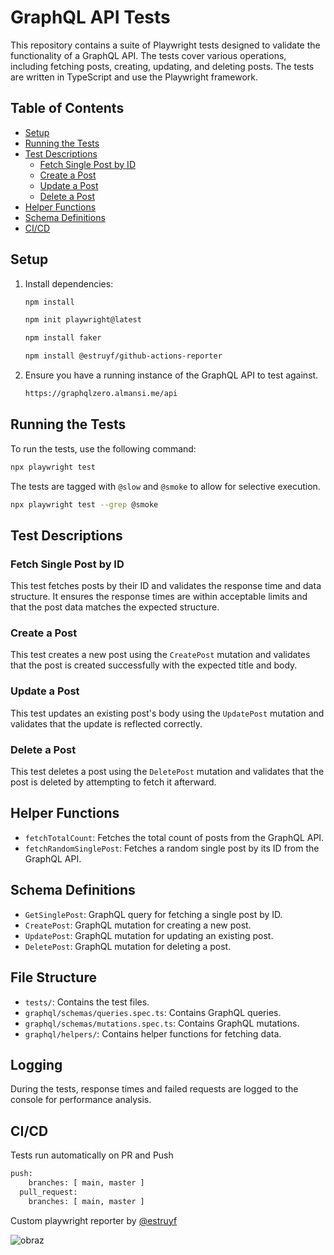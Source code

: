 # GraphQL API Tests

This repository contains a suite of Playwright tests designed to validate the functionality of a GraphQL API. The tests cover various operations, including fetching posts, creating, updating, and deleting posts. The tests are written in TypeScript and use the Playwright framework.

## Table of Contents

- [Setup](#setup)
- [Running the Tests](#running-the-tests)
- [Test Descriptions](#test-descriptions)
  - [Fetch Single Post by ID](#fetch-single-post-by-id)
  - [Create a Post](#create-a-post)
  - [Update a Post](#update-a-post)
  - [Delete a Post](#delete-a-post)
- [Helper Functions](#helper-functions)
- [Schema Definitions](#schema-definitions)
- [CI/CD](#CI/CD)

## Setup

1. Install dependencies:
   ```bash
   npm install
   ```
   ```bash
   npm init playwright@latest
   ```
   ```bash
   npm install faker
   ```
   ```bash
   npm install @estruyf/github-actions-reporter
   ```

3. Ensure you have a running instance of the GraphQL API to test against.

   ```bash
   https://graphqlzero.almansi.me/api
   ```

## Running the Tests

To run the tests, use the following command:
```bash
npx playwright test
```

The tests are tagged with `@slow` and `@smoke` to allow for selective execution.

```bash
npx playwright test --grep @smoke
``` 

## Test Descriptions

### Fetch Single Post by ID

This test fetches posts by their ID and validates the response time and data structure. It ensures the response times are within acceptable limits and that the post data matches the expected structure.

### Create a Post

This test creates a new post using the `CreatePost` mutation and validates that the post is created successfully with the expected title and body.

### Update a Post

This test updates an existing post's body using the `UpdatePost` mutation and validates that the update is reflected correctly.

### Delete a Post

This test deletes a post using the `DeletePost` mutation and validates that the post is deleted by attempting to fetch it afterward.

## Helper Functions

- `fetchTotalCount`: Fetches the total count of posts from the GraphQL API.
- `fetchRandomSinglePost`: Fetches a random single post by its ID from the GraphQL API.

## Schema Definitions

- `GetSinglePost`: GraphQL query for fetching a single post by ID.
- `CreatePost`: GraphQL mutation for creating a new post.
- `UpdatePost`: GraphQL mutation for updating an existing post.
- `DeletePost`: GraphQL mutation for deleting a post.

## File Structure

- `tests/`: Contains the test files.
- `graphql/schemas/queries.spec.ts`: Contains GraphQL queries.
- `graphql/schemas/mutations.spec.ts`: Contains GraphQL mutations.
- `graphql/helpers/`: Contains helper functions for fetching data.

## Logging

During the tests, response times and failed requests are logged to the console for performance analysis.

## CI/CD

Tests run automatically on PR and Push
```bash
push:
    branches: [ main, master ]
  pull_request:
    branches: [ main, master ]
```

Custom playwright reporter by [@estruyf](https://github.com/estruyf/playwright-github-actions-reporter)

![obraz](https://github.com/wilkkonrad/Playwright_GraphQL/assets/110995167/c7e41208-3d8e-412d-8998-aea6f75928d1)

